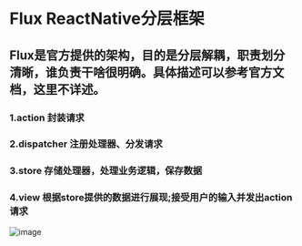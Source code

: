 # Flux ReactNative分层框架

## Flux是官方提供的架构，目的是分层解耦，职责划分清晰，谁负责干啥很明确。具体描述可以参考官方文档，这里不详述。

### 1.action 封装请求
### 2.dispatcher 注册处理器、分发请求
### 3.store 存储处理器，处理业务逻辑，保存数据
### 4.view 根据store提供的数据进行展现;接受用户的输入并发出action请求

![image](/FluxRN.png)